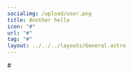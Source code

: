 ```yaml
---
socialimg: /upload/user.png
title: Another hello
icon: "#"
url: "#"
tag: "#"
layout: ../../../layouts/General.astro
---
```

\#